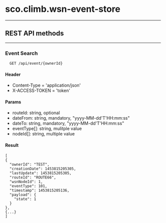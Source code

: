 # sco.climb.wsn-event-store
----------
## REST API methods
----------
### Event Search 
```
  GET /api/event/{ownerId}
```

#### Header
  - Content-Type = 'application/json'
  - X-ACCESS-TOKEN = 'token'

#### Params
  - routeId: string, optional
  - dateFrom: string, mandatory, "yyyy-MM-dd'T'HH:mm:ss"
  - dateTo: string, mandatory, "yyyy-MM-dd'T'HH:mm:ss"
  - eventType[]: string, mulitple value 
  - nodeId[]: string, multiple value

#### Result
    [
    {
      "ownerId": "TEST",
      "creationDate": 1453815205305,
      "lastUpdate": 1453815205305,
      "routeId": "ROUTE66",
      "wsnNodeId": 1,
      "eventType": 101,
      "timestamp": 1453815205136,
      "payload": {
        "state": 1
      }
    },
    {...}
    ]

